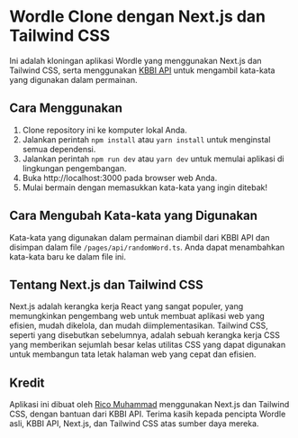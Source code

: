 # Wordle Clone dengan Next.js dan Tailwind CSS

Ini adalah kloningan aplikasi Wordle yang menggunakan Next.js dan Tailwind CSS, serta menggunakan [KBBI API](https://github.com/btrianurdin/new-kbbi-api) untuk mengambil kata-kata yang digunakan dalam permainan.

## Cara Menggunakan

1. Clone repository ini ke komputer lokal Anda.
2. Jalankan perintah `npm install` atau `yarn install` untuk menginstal semua dependensi.
3. Jalankan perintah `npm run dev` atau `yarn dev` untuk memulai aplikasi di lingkungan pengembangan.
4. Buka http://localhost:3000 pada browser web Anda.
5. Mulai bermain dengan memasukkan kata-kata yang ingin ditebak!

## Cara Mengubah Kata-kata yang Digunakan

Kata-kata yang digunakan dalam permainan diambil dari KBBI API dan disimpan dalam file `/pages/api/randomWord.ts`. Anda dapat menambahkan kata-kata baru ke dalam file ini.

## Tentang Next.js dan Tailwind CSS

Next.js adalah kerangka kerja React yang sangat populer, yang memungkinkan pengembang web untuk membuat aplikasi web yang efisien, mudah dikelola, dan mudah diimplementasikan. Tailwind CSS, seperti yang disebutkan sebelumnya, adalah sebuah kerangka kerja CSS yang memberikan sejumlah besar kelas utilitas CSS yang dapat digunakan untuk membangun tata letak halaman web yang cepat dan efisien.

## Kredit

Aplikasi ini dibuat oleh [Rico Muhammad](https://github.com/ricomuh) menggunakan Next.js dan Tailwind CSS, dengan bantuan dari KBBI API. Terima kasih kepada pencipta Wordle asli, KBBI API, Next.js, dan Tailwind CSS atas sumber daya mereka.
